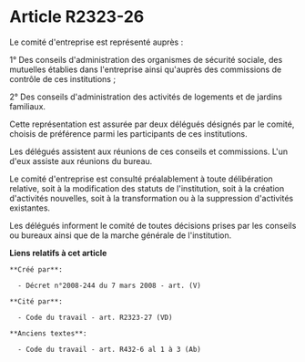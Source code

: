 # Article R2323-26

Le comité d'entreprise est représenté auprès :

1° Des conseils d'administration des organismes de sécurité sociale, des mutuelles établies dans l'entreprise ainsi qu'auprès
des commissions de contrôle de ces institutions ;

2° Des conseils d'administration des activités de logements et de jardins familiaux.

Cette représentation est assurée par deux délégués désignés par le comité, choisis de préférence parmi les participants de
ces institutions.

Les délégués assistent aux réunions de ces conseils et commissions. L'un d'eux assiste aux réunions du bureau.

Le comité d'entreprise est consulté préalablement à toute délibération relative, soit à la modification des statuts de
l'institution, soit à la création d'activités nouvelles, soit à la transformation ou à la suppression d'activités existantes.

Les délégués informent le comité de toutes décisions prises par les conseils ou bureaux ainsi que de la marche générale de
l'institution.

**Liens relatifs à cet article**

	**Créé par**:

	  - Décret n°2008-244 du 7 mars 2008 - art. (V)

	**Cité par**:

	  - Code du travail - art. R2323-27 (VD)

	**Anciens textes**:

	  - Code du travail - art. R432-6 al 1 à 3 (Ab)
